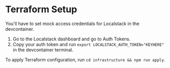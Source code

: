 # Terraform Setup

You'll have to set mock access credentials for Localstack in the devcontainer.

1. Go to the Localstack dashboard and go to Auth Tokens.
2. Copy your auth token and run `export LOCALSTACK_AUTH_TOKEN="KEYHERE"` in the devcontainer terminal.

To apply Terraform configuration, run `cd infrastructure && npm run apply`.
